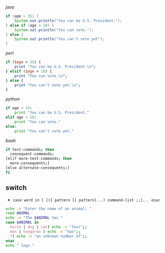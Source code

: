 *java*
```java
if (age > 35) {
    System.out.println("You can be U.S. President.");
} else if (age > 18) {
    System.out.println("You can vote.");
} else {
    System.out.println("You can't vote yet");
}

```
*perl*
```perl
if ($age > 35) {
    print "You can be U.S. President.\n";
} elsif ($age > 18) {
    print "You can vote.\n";
} else {
    print "You can't vote yet.\n";
}
```

*python*
```python
if age > 35:
    print "You can be U.S. President."
elif age > 18:
    print "You can vote."
else:
    print "You can't vote yet."
```


*bash*
```bash
if test-commands; then
  consequent-commands;
[elif more-test-commands; then
  more-consequents;]
[else alternate-consequents;]
fi
```

## switch
- `case word in [ [(] pattern [| pattern]...) command-list ;;]... esac`

```bash
echo -n "Enter the name of an animal: "
read ANIMAL
echo -n "The $ANIMAL has "
case $ANIMAL in
  horse | dog | cat) echo -n "four";;
  man | kangaroo ) echo -n "two";;
  *) echo -n "an unknown number of";;
esac
echo " legs."
```

